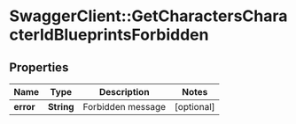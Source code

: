 # SwaggerClient::GetCharactersCharacterIdBlueprintsForbidden

## Properties
Name | Type | Description | Notes
------------ | ------------- | ------------- | -------------
**error** | **String** | Forbidden message | [optional] 


